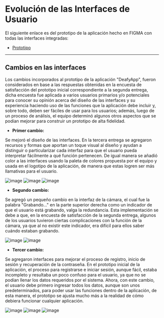 # Evolución de las Interfaces de Usuario

El siguiente enlace es del prototipo de la aplicación hecho en FIGMA con todas las interfaces integradas:

- [Prototipo](https://www.figma.com/proto/7F2NuMJdDod0Dn964mAnrP/DeafyApp?type=design&node-id=5-74&t=vY8BbRFWH16lIsN3-1&scaling=scale-down&page-id=0%3A1&starting-point-node-id=5%3A74&mode=design)

---

## Cambios en las interfaces

Los cambios incorporados al prototipo de la aplicación "DeafyApp", fueron considerados en base a las respuestas obtenidas en la encuesta de satisfacción del prototipo inicial correspondiente a la segunda entrega, dicha encuesta fue aplicada a varios usuarios primarios y/o potenciales para conocer su opinión acerca del diseño de las interfaces y su experiencia haciendo uso de las funciones que la aplicación debe incluir y, sobre todo, deben ser fáciles de usar para los usuarios; además, luego de un proceso de análisis, el equipo determinó algunos otros aspectos que se podían mejorar para construir un prototipo de alta fidelidad.

* __Primer cambio:__

Se mejoró el diseño de las interfaces. En la tercera entrega se agregaron recursos y formas que aportan un toque visual al diseño y ayudan a distinguir o particularizar cada interfaz para que el usuario pueda interpretar fácilmente a qué función pertenecen. De igual manera se añadió color a las interfaces usando la paleta de colores propuesta por el equipo y usada en el logotipo de la aplicación, de manera que estas logren ser más llamativas para el usuario.

![image](https://github.com/alejandrolopezmldndo/FIS---EQUIPO-6/assets/143463559/0f8e5ecd-8f06-4e04-835d-a202e1783c79) ![image](https://github.com/alejandrolopezmldndo/FIS---EQUIPO-6/assets/143463559/50559943-451b-496a-9495-b314db7cb2f0) ![image](https://github.com/alejandrolopezmldndo/FIS---EQUIPO-6/assets/143463559/2c9f3cca-40c0-42f7-be71-9857ba7b28ff)

* __Segundo cambio:__

Se agregó un pequeño cambio en la interfaz de la cámara, el cual fue la palabra "Grabando..." en la parte superior derecha como un indicador de que el usuario está grabando, valga la redundancia. Esta implementación se debe a que, en la encuesta de satisfacción de la segunda entrega, algunos de los usuarios tuvieron ciertas complicaciones con la función de la cámara, ya que al no existir este indicador, era difícil para ellos saber cuándo estaban grabando.

![image](https://github.com/alejandrolopezmldndo/FIS---EQUIPO-6/assets/143463559/ed78f1ea-cfba-4bc3-b5f7-03a58038b63c) ![image](https://github.com/alejandrolopezmldndo/FIS---EQUIPO-6/assets/143463559/6562aeac-aa9a-4957-b41c-a0713cc9b322)

* __Tercer cambio:__

Se agregaron interfaces para mejorar el proceso de registro, inicio de sesión y recuperación de la contraseña. En el prototipo inicial de la aplicación, el proceso para registrarse e iniciar sesión, aunque fácil, estaba incompleto y resultaba un poco confuso para el usuario, ya que no se podían llenar los datos requeridos por el sistema. Ahora, con este cambio, el usuario debe primero ingresar todos los datos, aunque son unos predeterminados, para poder usar las funciones dentro de la aplicación, de esta manera, el prototipo se ajusta mucho más a la realidad de cómo debiera funcionar cualquier aplicación.

![image](https://github.com/alejandrolopezmldndo/FIS---EQUIPO-6/assets/143463559/43423e76-4ec6-4250-be64-074892c445da) ![image](https://github.com/alejandrolopezmldndo/FIS---EQUIPO-6/assets/143463559/b10252dd-bdc2-4c57-aadf-78e4e13344ac) ![image](https://github.com/alejandrolopezmldndo/FIS---EQUIPO-6/assets/143463559/7c895b8c-989f-46f2-b7d0-d5f697d52930)







